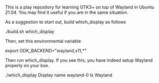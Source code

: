 This is a play repository for learning GTK3+ on top of Wayland
in Ubuntu 21.04. You may find it useful if you are in the same
situation.

As a suggestion to start out, build which_display as follows

  ./build.sh which_display

Then, set this environmental variable

  export GDK_BACKEND="wayland,x11,*"

Then run which_display. If you see this, you have indeed
setup Wayland properly on your box.

  ./which_display
  Display name wayland-0
  Is Wayland

